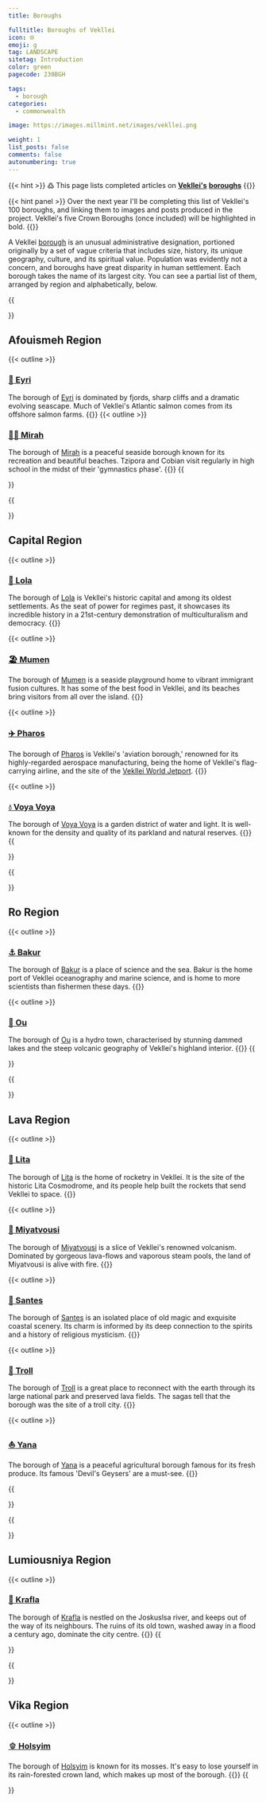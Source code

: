 ```yaml
---
title: Boroughs

fulltitle: Boroughs of Vekllei
icon: 🌐
emoji: g
tag: LANDSCAPE
sitetag: Introduction
color: green
pagecode: 230BGH

tags: 
  - borough
categories:
  - commonwealth

image: https://images.millmint.net/images/vekllei.png

weight: 1
list_posts: false
comments: false
autonumbering: true
---
```


{{< hint >}}
߷ This page lists completed articles on [**Vekllei's**](/utopia/vekllei) [**boroughs**](/utopia/vekllei/#administrative-divisions)
{{</hint>}}

{{< hint panel >}}
Over the next year I'll be completing this list of Vekllei's 100 boroughs, and linking them to images and posts produced in the project. Vekllei's five Crown Boroughs (once included) will be highlighted in bold.
{{</hint>}}

A Vekllei [borough](/utopia/vekllei/#administrative-divisions) is an unusual administrative designation, portioned originally by a set of vague criteria that includes size, history, its unique geography, culture, and its spiritual value. Population was evidently not a concern, and boroughs have great disparity in human settlement. Each borough takes the name of its largest city. You can see a partial list of them, arranged by region and alphabetically, below.

{{<section>}}
## Afouismeh Region
{{< outline >}}
### [<span class="smallicon">🌊</span> Eyri](/utopia/landscape/boroughs/eyri)
The borough of [Eyri](/utopia/landscape/boroughs/eyri) is dominated by fjords, sharp cliffs and a dramatic evolving seascape. Much of Vekllei's Atlantic salmon comes from its offshore salmon farms.
{{</outline>}}
{{< outline >}}
### [<span class="smallicon">🤸‍♀️</span> Mirah](/utopia/landscape/boroughs/mirah)
The borough of [Mirah](/utopia/landscape/boroughs/mirah) is a peaceful seaside borough known for its recreation and beautiful beaches. Tzipora and Cobian visit regularly in high school in the midst of their 'gymnastics phase'. 
{{</outline>}}
{{</section>}}

{{<section>}}
## Capital Region
{{< outline >}}
### [<span class="smallicon">🪷</span> Lola](/utopia/landscape/boroughs/lola)
The borough of [Lola](/utopia/landscape/boroughs/lola) is Vekllei's historic capital and among its oldest settlements. As the seat of power for regimes past, it showcases its incredible history in a 21st-century demonstration of multiculturalism and democracy.
{{</outline>}}

{{< outline >}}
### [<span class="smallicon">🏖</span> Mumen](/utopia/landscape/boroughs/mumen)
The borough of [Mumen](/utopia/landscape/boroughs/mumen) is a seaside playground home to vibrant immigrant fusion cultures. It has some of the best food in Vekllei, and its beaches bring visitors from all over the island.
{{</outline>}}

{{< outline >}}
### [<span class="smallicon">✈️</span> Pharos](/utopia/landscape/boroughs/pharos)
The borough of [Pharos](/utopia/landscape/boroughs/pharos) is Vekllei's 'aviation borough,' renowned for its highly-regarded aerospace manufacturing, being the home of Vekllei's flag-carrying airline, and the site of the [Vekllei World Jetport](/utopia/landscape/boroughs/pharos/#vekllei-world-jetport).
{{</outline>}}

{{< outline >}}
### [<span class="smallicon">💧</span> Voya Voya](/utopia/landscape/boroughs/voya-voya)
The borough of [Voya Voya](/utopia/landscape/boroughs/voya-voya) is a garden district of water and light. It is well-known for the density and quality of its parkland and natural reserves.
{{</outline>}}
{{</section>}}

{{<section>}}
## Ro Region

{{< outline >}}
### [<span class="smallicon">⚓️</span> Bakur](/utopia/landscape/boroughs/bakur)
The borough of [Bakur](/utopia/landscape/boroughs/bakur) is a place of science and the sea. Bakur is the home port of Vekllei oceanography and marine science, and is home to more scientists than fishermen these days.
{{</outline>}}

{{< outline >}}
### [<span class="smallicon">🛶</span> Ou](/utopia/landscape/boroughs/ou)
The borough of [Ou](/utopia/landscape/boroughs/ou) is a hydro town, characterised by stunning dammed lakes and the steep volcanic geography of Vekllei's highland interior.
{{</outline>}}
{{</section>}}

{{<section>}}
## Lava Region

{{< outline >}}
### [<span class="smallicon">🚀</span> Lita](/utopia/landscape/boroughs/lita)
The borough of [Lita](/utopia/landscape/boroughs/lita) is the home of rocketry in Vekllei. It is the site of the historic Lita Cosmodrome, and its people help built the rockets that send Vekllei to space. 
{{</outline>}}

{{< outline >}}
### [<span class="smallicon">🌋</span> Miyatvousi](/utopia/landscape/boroughs/miyatvousi)
The borough of [Miyatvousi](/utopia/landscape/boroughs/miyatvousi) is a slice of Vekllei's renowned volcanism. Dominated by gorgeous lava-flows and vaporous steam pools, the land of Miyatvousi is alive with fire.
{{</outline>}}

{{< outline >}}
### [<span class="smallicon">🌿</span> Santes](/utopia/landscape/boroughs/santes)
The borough of [Santes](/utopia/landscape/boroughs/santes) is an isolated place of old magic and exquisite coastal scenery. Its charm is informed by its deep connection to the spirits and a history of religious mysticism.
{{</outline>}}

{{< outline >}}
### [<span class="smallicon">🐉</span> Troll](/utopia/landscape/boroughs/troll)
The borough of [Troll](/utopia/landscape/boroughs/troll) is a great place to reconnect with the earth through its large national park and preserved lava fields. The sagas tell that the borough was the site of a troll city.
{{</outline>}}

{{< outline >}}
### [<span class="smallicon">⛵️</span> Yana](/utopia/landscape/boroughs/yana)
The borough of [Yana](/utopia/landscape/boroughs/yana) is a peaceful agricultural borough famous for its fresh produce. Its famous 'Devil's Geysers' are a must-see.
{{</outline>}}

{{</section>}}

{{<section>}}
## Lumiousniya Region

{{< outline >}}
### [<span class="smallicon">🗼</span> Krafla](/utopia/landscape/boroughs/krafla)
The borough of [Krafla](/utopia/landscape/boroughs/krafla) is nestled on the Joskuslsa river, and keeps out of the way of its neighbours. The ruins of its old town, washed away in a flood a century ago, dominate the city centre.
{{</outline>}}
{{</section>}}

{{<section>}}
## Vika Region

{{< outline >}}
### [<span class="smallicon">🫑</span> Holsyim](/utopia/landscape/boroughs/holsyim)
The borough of [Holsyim](/utopia/landscape/boroughs/holsyim) is known for its mosses. It's easy to lose yourself in its rain-forested crown land, which makes up most of the borough.
{{</outline>}}
{{</section>}}